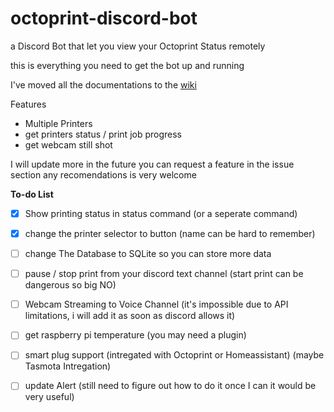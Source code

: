 
# octoprint-discord-bot
a Discord Bot that let you view your Octoprint Status remotely

this is everything you need to get the bot up and running

I've moved all the documentations to the [wiki](https://github.com/ChokunPlayZ/octoprint-discord-bot/wiki)

Features

 - Multiple Printers
 - get printers status / print job progress
 - get webcam still shot

I will update more in the future 
you can request a feature in the issue section
any recomendations is very welcome

**To-do List**
 - [x] Show printing status in status command (or a seperate command)
 - [x] change the printer selector to button (name can be hard to remember)
 - [ ] change The Database to SQLite so you can store more data
 - [ ] pause / stop print from your discord text channel (start print can be dangerous so big NO)
 - [ ] Webcam Streaming to Voice Channel (it's impossible due to API limitations, i will add it as soon as discord allows it)
 - [ ] get raspberry pi temperature (you may need a plugin)
 - [ ] smart plug support (intregated with Octoprint or Homeassistant) (maybe Tasmota Intregation)
 - [ ] update Alert (still need to figure out how to do it once I can it would be very useful)

